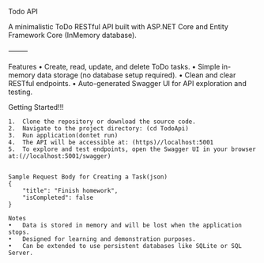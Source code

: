 Todo API

A minimalistic ToDo RESTful API built with ASP.NET Core and Entity Framework Core (InMemory database).

⸻

Features
	•	Create, read, update, and delete ToDo tasks.
	•	Simple in-memory data storage (no database setup required).
	•	Clean and clear RESTful endpoints.
	•	Auto-generated Swagger UI for API exploration and testing.

Getting Started!!!

	1.	Clone the repository or download the source code.
	2.	Navigate to the project directory: (cd TodoApi)
    3.  Run application(dontet run)
    4.	The API will be accessible at: (https)//localhost:5001
    5.	To explore and test endpoints, open the Swagger UI in your browser at:(//localhost:5001/swagger)
    

    Sample Request Body for Creating a Task(json)
    {
        "title": "Finish homework",
        "isCompleted": false
    }

    Notes
	•	Data is stored in memory and will be lost when the application stops.
	•	Designed for learning and demonstration purposes.
	•	Can be extended to use persistent databases like SQLite or SQL Server.
